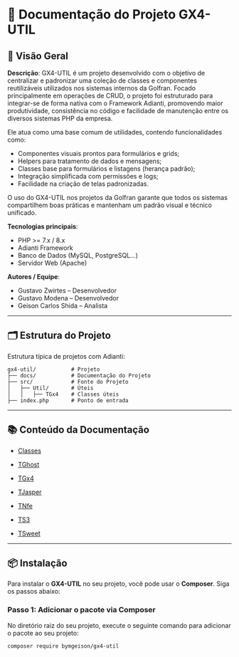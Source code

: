 # 📘 Documentação do Projeto GX4-UTIL

## 🧾 Visão Geral

**Descrição**:
GX4-UTIL é um projeto desenvolvido com o objetivo de centralizar e padronizar uma coleção de classes e componentes reutilizáveis utilizados nos sistemas internos da Golfran.
Focado principalmente em operações de CRUD, o projeto foi estruturado para integrar-se de forma nativa com o Framework Adianti, promovendo maior produtividade, consistência no código e facilidade de manutenção entre os diversos sistemas PHP da empresa.

Ele atua como uma base comum de utilidades, contendo funcionalidades como:

- Componentes visuais prontos para formulários e grids;
- Helpers para tratamento de dados e mensagens;
- Classes base para formulários e listagens (herança padrão);
- Integração simplificada com permissões e logs;
- Facilidade na criação de telas padronizadas.

O uso do GX4-UTIL nos projetos da Golfran garante que todos os sistemas compartilhem boas práticas e mantenham um padrão visual e técnico unificado.

**Tecnologias principais**:
- PHP >= 7.x / 8.x
- Adianti Framework
- Banco de Dados (MySQL, PostgreSQL...)
- Servidor Web (Apache)

**Autores / Equipe**:
- Gustavo Zwirtes – Desenvolvedor
- Gustavo Modena – Desenvolvedor
- Geison Carlos Shida – Analista

---

## 🗂️ Estrutura do Projeto

Estrutura típica de projetos com Adianti:

```plaintext
gx4-util/           # Projeto
├── docs/           # Documentação do Projeto
├── src/            # Fonte do Projeto
│   ├── Util/       # Úteis
│   │   ├── TGx4    # Classes úteis
├── index.php       # Ponto de entrada

```

---

## 📚 Conteúdo da Documentação

- [Classes](gx4-util/docs/)

- [TGhost](gx4-util/docs/TGhost.md)
- [TGx4](gx4-util/docs/TGx4.md)
- [TJasper](gx4-util/docs/TJasper.md)
- [TNfe](gx4-util/docs/TNfe.md)
- [TS3](gx4-util/docs/TS3.md)
- [TSweet](gx4-util/docs/TSweet.md)

---

## 📦 Instalação

Para instalar o **GX4-UTIL** no seu projeto, você pode usar o **Composer**. Siga os passos abaixo:

### Passo 1: Adicionar o pacote via Composer

No diretório raiz do seu projeto, execute o seguinte comando para adicionar o pacote ao seu projeto:

```bash
composer require bymgeison/gx4-util